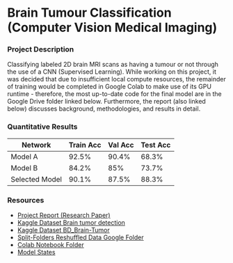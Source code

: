 # Brain Tumour Classification (Computer Vision Medical Imaging)

### Project Description
Classifying labeled 2D brain MRI scans as having a tumour or not through the use of a CNN (Supervised Learning). While working on this project, it was decided that due to insufficient local compute resources, the remainder of training would be completed in Google Colab to make use of its GPU runtime - therefore, the most up-to-date code for the final model are in the Google Drive folder linked below. Furthermore, the report (also linked below) discusses background, methodologies, and results in detail. 

### Quantitative Results

| Network         | Train Acc                                                    | Val Acc                                                      | Test Acc                   |
| --------------- | ------------------------------------------------------------ | ------------------------------------------------------------ | ---------------------------|
| Model A         | 92.5% | 90.4% | 68.3% |
| Model B         | 84.2% | 85% | 73.7% | 
| Selected Model  | 90.1% | 87.5% | 88.3% |

### Resources

<!-- writing starts -->
* [Project Report (Research Paper)](https://docs.google.com/document/d/1ITuKNRW3ZdaintHukG5iPrLO1gcAawTF/edit?usp=drive_link&ouid=113108662229567583227&rtpof=true&sd=true)
* [Kaggle Dataset Brain tumor detection](https://www.kaggle.com/ahmedghazal54/brain-tumor-detection?select=TEST)
* [Kaggle Dataset BD_Brain-Tumor](https://www.kaggle.com/dorianea/bd-braintumor/activity)
* [Split-Folders Reshuffled Data Google Folder](https://drive.google.com/drive/folders/17tN-WQdDMZn8ePoyjoQsjN7_yYJlVPbX?usp=drive_link)
* [Colab Notebook Folder](https://drive.google.com/drive/folders/1uufrqJEJ2WpXGgRwv-KlDafOpRkPcQPH?usp=drive_link)
* [Model States](https://drive.google.com/drive/folders/10kmv_BegPrR6nLtXNilf8L16tdFIQ45r?usp=drive_link)
<!-- writing ends -->
